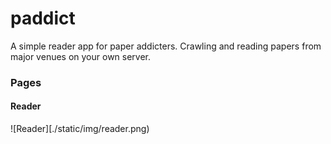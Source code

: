 paddict
=====
A simple reader app for paper addicters. Crawling and reading papers from major venues on your own server.


### Pages

#### Reader

![Reader][./static/img/reader.png)

